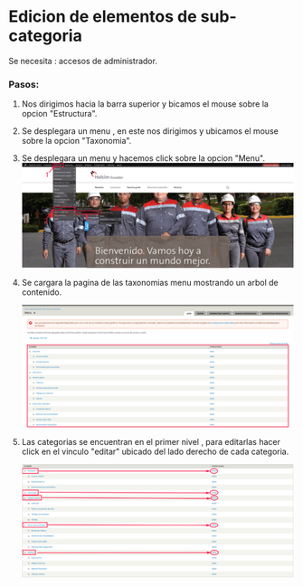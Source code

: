 # Edicion de elementos de sub-categoria

Se necesita : accesos de administrador.

### Pasos:

1. Nos dirigimos hacia la barra superior y bicamos el mouse sobre la opcion "Estructura".
2. Se desplegara un menu , en este nos dirigimos y ubicamos el mouse sobre la opcion "Taxonomia".
3. Se desplegara un menu y hacemos click sobre la opcion "Menu".  
   ![](/assets/DeepinScreenshot_select-area_20170926224647.png)

4. Se cargara la pagina de las taxonomias menu mostrando un arbol de contenido.

   ![](/assets/DeepinScreenshot_select-area_20170927000036.png)

5. Las categorias se encuentran en el primer nivel , para editarlas hacer click en el vinculo "editar" ubicado del lado derecho de cada categoria.

   ![](/assets/DeepinScreenshot_select-area_20170927000423.png)



